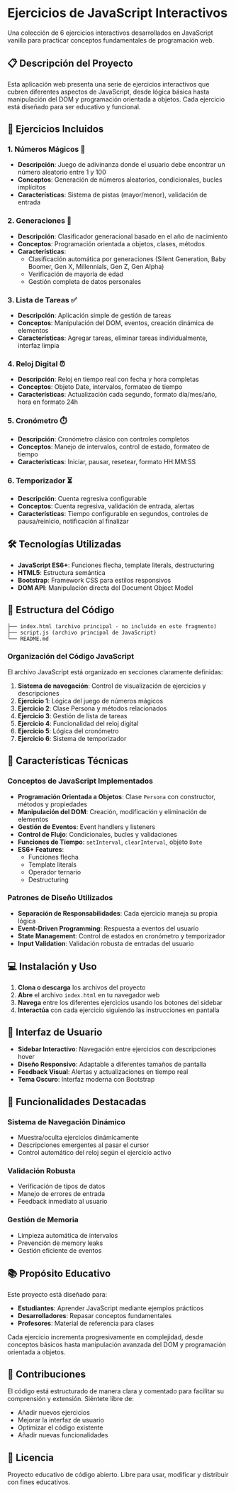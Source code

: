 # Ejercicios de JavaScript Interactivos

Una colección de 6 ejercicios interactivos desarrollados en JavaScript vanilla para practicar conceptos fundamentales de programación web.

## 📋 Descripción del Proyecto

Esta aplicación web presenta una serie de ejercicios interactivos que cubren diferentes aspectos de JavaScript, desde lógica básica hasta manipulación del DOM y programación orientada a objetos. Cada ejercicio está diseñado para ser educativo y funcional.

## 🎯 Ejercicios Incluidos

### 1. Números Mágicos 🎲
- **Descripción**: Juego de adivinanza donde el usuario debe encontrar un número aleatorio entre 1 y 100
- **Conceptos**: Generación de números aleatorios, condicionales, bucles implícitos
- **Características**: Sistema de pistas (mayor/menor), validación de entrada

### 2. Generaciones 👥
- **Descripción**: Clasificador generacional basado en el año de nacimiento
- **Conceptos**: Programación orientada a objetos, clases, métodos
- **Características**: 
  - Clasificación automática por generaciones (Silent Generation, Baby Boomer, Gen X, Millennials, Gen Z, Gen Alpha)
  - Verificación de mayoría de edad
  - Gestión completa de datos personales

### 3. Lista de Tareas ✅
- **Descripción**: Aplicación simple de gestión de tareas
- **Conceptos**: Manipulación del DOM, eventos, creación dinámica de elementos
- **Características**: Agregar tareas, eliminar tareas individualmente, interfaz limpia

### 4. Reloj Digital ⏰
- **Descripción**: Reloj en tiempo real con fecha y hora completas
- **Conceptos**: Objeto Date, intervalos, formateo de tiempo
- **Características**: Actualización cada segundo, formato día/mes/año, hora en formato 24h

### 5. Cronómetro ⏱️
- **Descripción**: Cronómetro clásico con controles completos
- **Conceptos**: Manejo de intervalos, control de estado, formateo de tiempo
- **Características**: Iniciar, pausar, resetear, formato HH:MM:SS

### 6. Temporizador ⏳
- **Descripción**: Cuenta regresiva configurable
- **Conceptos**: Cuenta regresiva, validación de entrada, alertas
- **Características**: Tiempo configurable en segundos, controles de pausa/reinicio, notificación al finalizar

## 🛠️ Tecnologías Utilizadas

- **JavaScript ES6+**: Funciones flecha, template literals, destructuring
- **HTML5**: Estructura semántica
- **Bootstrap**: Framework CSS para estilos responsivos
- **DOM API**: Manipulación directa del Document Object Model

## 📁 Estructura del Código

```
├── index.html (archivo principal - no incluido en este fragmento)
├── script.js (archivo principal de JavaScript)
└── README.md
```

### Organización del Código JavaScript

El archivo JavaScript está organizado en secciones claramente definidas:

1. **Sistema de navegación**: Control de visualización de ejercicios y descripciones
2. **Ejercicio 1**: Lógica del juego de números mágicos
3. **Ejercicio 2**: Clase Persona y métodos relacionados
4. **Ejercicio 3**: Gestión de lista de tareas
5. **Ejercicio 4**: Funcionalidad del reloj digital
6. **Ejercicio 5**: Lógica del cronómetro
7. **Ejercicio 6**: Sistema de temporizador

## 🚀 Características Técnicas

### Conceptos de JavaScript Implementados

- **Programación Orientada a Objetos**: Clase `Persona` con constructor, métodos y propiedades
- **Manipulación del DOM**: Creación, modificación y eliminación de elementos
- **Gestión de Eventos**: Event handlers y listeners
- **Control de Flujo**: Condicionales, bucles y validaciones
- **Funciones de Tiempo**: `setInterval`, `clearInterval`, objeto `Date`
- **ES6+ Features**: 
  - Funciones flecha
  - Template literals
  - Operador ternario
  - Destructuring

### Patrones de Diseño Utilizados

- **Separación de Responsabilidades**: Cada ejercicio maneja su propia lógica
- **Event-Driven Programming**: Respuesta a eventos del usuario
- **State Management**: Control de estados en cronómetro y temporizador
- **Input Validation**: Validación robusta de entradas del usuario

## 💻 Instalación y Uso

1. **Clona o descarga** los archivos del proyecto
2. **Abre** el archivo `index.html` en tu navegador web
3. **Navega** entre los diferentes ejercicios usando los botones del sidebar
4. **Interactúa** con cada ejercicio siguiendo las instrucciones en pantalla

## 🎨 Interfaz de Usuario

- **Sidebar Interactivo**: Navegación entre ejercicios con descripciones hover
- **Diseño Responsivo**: Adaptable a diferentes tamaños de pantalla
- **Feedback Visual**: Alertas y actualizaciones en tiempo real
- **Tema Oscuro**: Interfaz moderna con Bootstrap

## 🧪 Funcionalidades Destacadas

### Sistema de Navegación Dinámico
- Muestra/oculta ejercicios dinámicamente
- Descripciones emergentes al pasar el cursor
- Control automático del reloj según el ejercicio activo

### Validación Robusta
- Verificación de tipos de datos
- Manejo de errores de entrada
- Feedback inmediato al usuario

### Gestión de Memoria
- Limpieza automática de intervalos
- Prevención de memory leaks
- Gestión eficiente de eventos

## 📚 Propósito Educativo

Este proyecto está diseñado para:

- **Estudiantes**: Aprender JavaScript mediante ejemplos prácticos
- **Desarrolladores**: Repasar conceptos fundamentales
- **Profesores**: Material de referencia para clases

Cada ejercicio incrementa progresivamente en complejidad, desde conceptos básicos hasta manipulación avanzada del DOM y programación orientada a objetos.

## 🤝 Contribuciones

El código está estructurado de manera clara y comentado para facilitar su comprensión y extensión. Siéntete libre de:

- Añadir nuevos ejercicios
- Mejorar la interfaz de usuario
- Optimizar el código existente
- Añadir nuevas funcionalidades

## 📄 Licencia

Proyecto educativo de código abierto. Libre para usar, modificar y distribuir con fines educativos.